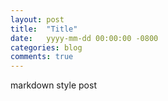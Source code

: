 ```yaml
---
layout: post
title:  "Title"
date:   yyyy-mm-dd 00:00:00 -0800
categories: blog
comments: true
---
```

markdown style post

